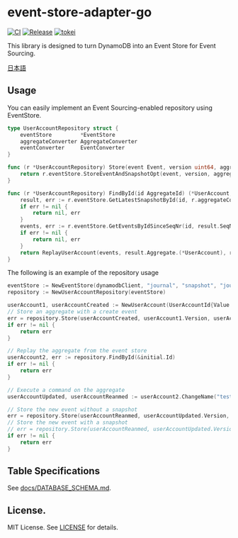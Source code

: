 # event-store-adapter-go

[![CI](https://github.com/j5ik2o/event-store-adapter-go/actions/workflows/ci.yml/badge.svg)](https://github.com/j5ik2o/event-store-adapter-go/actions/workflows/ci.yml)
[![Release](https://img.shields.io/github/v/release/j5ik2o/event-store-adapter-go.svg?style=flat-square)](https://github.com/j5ik2o/event-store-adapter-go/releases/latest)
[![tokei](https://tokei.rs/b1/github/j5ik2o/event-store-adapter-go)](https://github.com/XAMPPRocky/tokei)

This library is designed to turn DynamoDB into an Event Store for Event Sourcing.

[日本語](./README.ja.md)

## Usage

You can easily implement an Event Sourcing-enabled repository using EventStore.

```go
type UserAccountRepository struct {
    eventStore         *EventStore
    aggregateConverter AggregateConverter
    eventConverter     EventConverter
}

func (r *UserAccountRepository) Store(event Event, version uint64, aggregate Aggregate) error {
    return r.eventStore.StoreEventAndSnapshotOpt(event, version, aggregate)
}

func (r *UserAccountRepository) FindById(id AggregateId) (*UserAccount, error) {
    result, err := r.eventStore.GetLatestSnapshotById(id, r.aggregateConverter)
    if err != nil {
        return nil, err
    }
    events, err := r.eventStore.GetEventsByIdSinceSeqNr(id, result.SeqNr, r.eventConverter)
    if err != nil {
        return nil, err
    }
    return ReplayUserAccount(events, result.Aggregate.(*UserAccount), result.Version), nil
}
```

The following is an example of the repository usage

```go
eventStore := NewEventStore(dynamodbClient, "journal", "snapshot", "journal-aid-index", "snapshot-aid-index", 1)
repository := NewUserAccountRepository(eventStore)

userAccount1, userAccountCreated := NewUserAccount(UserAccountId{Value: "1"}, "test")
// Store an aggregate with a create event
err = repository.Store(userAccountCreated, userAccount1.Version, userAccount1)
if err != nil {
    return err
}

// Replay the aggregate from the event store
userAccount2, err := repository.FindById(&initial.Id)
if err != nil {
	return err
}

// Execute a command on the aggregate
userAccountUpdated, userAccountReanmed := userAccount2.ChangeName("test2")

// Store the new event without a snapshot
err = repository.Store(userAccountReanmed, userAccountUpdated.Version, nil)
// Store the new event with a snapshot
// err = repository.Store(userAccountReanmed, userAccountUpdated.Version, userAccountUpdated)
if err != nil {
    return err
}
```

## Table Specifications

See [docs/DATABASE_SCHEMA.md](docs/DATABASE_SCHEMA.md).

## License.

MIT License. See [LICENSE](LICENSE) for details.
